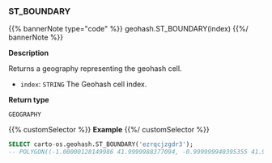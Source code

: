 ### ST_BOUNDARY

{{% bannerNote type="code" %}}
geohash.ST_BOUNDARY(index)
{{%/ bannerNote %}}

**Description**

Returns a geography representing the geohash cell.

* `index`: `STRING` The Geohash cell index.

**Return type**

`GEOGRAPHY`

{{% customSelector %}}
**Example**
{{%/ customSelector %}}

```sql
SELECT carto-os.geohash.ST_BOUNDARY('ezrqcjzgdr3');
-- POLYGON((-1.00000128149986 41.9999988377094, -0.999999940395355 41.9999988377094, ...
```
